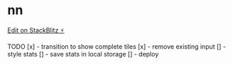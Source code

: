 # nn

[Edit on StackBlitz ⚡️](https://stackblitz.com/edit/typescript-enjl17)

TODO
[x] - transition to show complete tiles
[x] - remove existing input
[] - style stats
[] - save stats in local storage
[] - deploy
